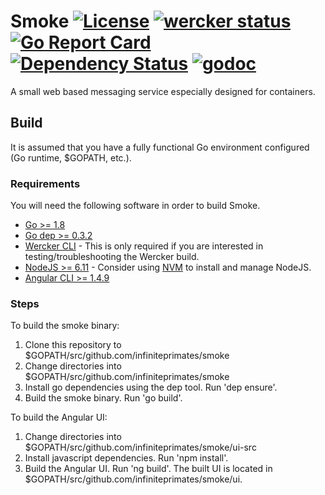 # Smoke [![License](http://img.shields.io/badge/license-mit-blue.svg)](LICENSE) [![wercker status](https://app.wercker.com/status/cf2b022fe1d667a6e16709a43d7e38ac/s/master "wercker status")](https://app.wercker.com/project/byKey/cf2b022fe1d667a6e16709a43d7e38ac) [![Go Report Card](https://goreportcard.com/badge/github.com/infiniteprimates/smoke)](https://goreportcard.com/report/github.com/infiniteprimates/smoke) [![Dependency Status](https://dependencyci.com/github/infiniteprimates/smoke/badge)](https://dependencyci.com/github/infiniteprimates/smoke) [![godoc](https://godoc.org/github.com/infiniteprimates/smoke?status.svg)](https://godoc.org/github.com/infiniteprimates/smoke)

A small web based messaging service especially designed for containers.

## Build

It is assumed that you have a fully functional Go environment configured (Go runtime, $GOPATH, etc.).

### Requirements

You will need the following software in order to build Smoke.

* [Go >= 1.8](https://golang.org)
* [Go dep >= 0.3.2](https://github.com/golang/dep) 
* [Wercker CLI](https://www.wercker.com/cli) - This is only required if you are interested in testing/troubleshooting the Wercker build.
* [NodeJS >= 6.11](https://nodejs.org) - Consider using [NVM](https://github.com/creationix/nvm) to install and manage NodeJS.
* [Angular CLI >= 1.4.9](https://cli.angular.io/)

### Steps

To build the smoke binary:

1. Clone this repository to $GOPATH/src/github.com/infiniteprimates/smoke
1. Change directories into $GOPATH/src/github.com/infiniteprimates/smoke
1. Install go dependencies using the dep tool. Run 'dep ensure'.
1. Build the smoke binary. Run 'go build'.

To build the Angular UI:

1. Change directories into $GOPATH/src/github.com/infiniteprimates/smoke/ui-src
1. Install javascript dependencies. Run 'npm install'.
1. Build the Angular UI. Run 'ng build'. The built UI is located in $GOPATH/src/github.com/infiniteprimates/smoke/ui.
